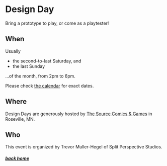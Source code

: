 # Design Day

Bring a prototype to play, or come as a playtester!


## When

Usually

- the second-to-last Saturday, and
- the last Sunday

...of the month, from 2pm to 6pm.

Please check [the calendar](/) for exact dates.


## Where

Design Days are generously hosted by [The Source Comics & Games](https://sourcecomicsandgames.com/) in Roseville, MN.


## Who

This event is organized by Trevor Muller-Hegel of Split Perspective Studios.


##### [back home](/)
